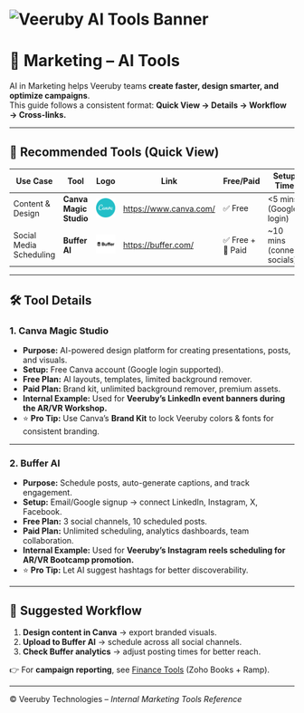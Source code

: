 # ![Veeruby AI Tools Banner](../../assets/banner.png)


# 🎨 Marketing – AI Tools

AI in Marketing helps Veeruby teams **create faster, design smarter, and optimize campaigns**.  
This guide follows a consistent format: **Quick View → Details → Workflow → Cross-links.**

---

## 📌 Recommended Tools (Quick View)

| Use Case               | Tool                  | Logo | Link                        | Free/Paid | Setup Time |
|------------------------|-----------------------|------|-----------------------------|-----------|------------|
| Content & Design       | **Canva Magic Studio**| ![Canva](../../assets/logos/canva.png) | https://www.canva.com/ | ✅ Free | <5 mins (Google login) |
| Social Media Scheduling| **Buffer AI**         | ![Buffer](../../assets/logos/buffer.png) | https://buffer.com/    | ✅ Free + 💎 Paid | ~10 mins (connect socials) |

---

## 🛠 Tool Details

### 1. Canva Magic Studio
- **Purpose:** AI-powered design platform for creating presentations, posts, and visuals.  
- **Setup:** Free Canva account (Google login supported).  
- **Free Plan:** AI layouts, templates, limited background remover.  
- **Paid Plan:** Brand kit, unlimited background remover, premium assets.  
- **Internal Example:** Used for **Veeruby’s LinkedIn event banners during the AR/VR Workshop.**  
- ⭐ **Pro Tip:** Use Canva’s **Brand Kit** to lock Veeruby colors & fonts for consistent branding.

---

### 2. Buffer AI
- **Purpose:** Schedule posts, auto-generate captions, and track engagement.  
- **Setup:** Email/Google signup → connect LinkedIn, Instagram, X, Facebook.  
- **Free Plan:** 3 social channels, 10 scheduled posts.  
- **Paid Plan:** Unlimited scheduling, analytics dashboards, team collaboration.  
- **Internal Example:** Used for **Veeruby’s Instagram reels scheduling for AR/VR Bootcamp promotion.**  
- ⭐ **Pro Tip:** Let AI suggest hashtags for better discoverability.

---

## 🧭 Suggested Workflow
1. **Design content in Canva** → export branded visuals.  
2. **Upload to Buffer AI** → schedule across all social channels.  
3. **Check Buffer analytics** → adjust posting times for better reach.  

👉 For **campaign reporting**, see [Finance Tools](../../finance/README.md) (Zoho Books + Ramp).  

---

© Veeruby Technologies – *Internal Marketing Tools Reference*
